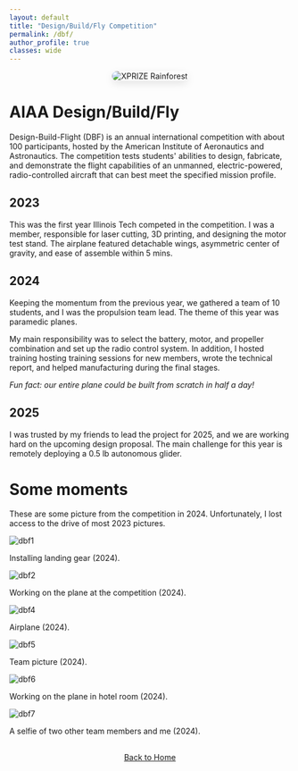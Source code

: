 ```yaml
---
layout: default
title: "Design/Build/Fly Competition"
permalink: /dbf/
author_profile: true
classes: wide
---
```


<div style="text-align: center; margin-bottom: 30px;">
  <img src="{{ site.baseurl }}/assets/images/dbf_5.JPG" alt="XPRIZE Rainforest" style="max-width: 100%; height: auto; border-radius: 15px; box-shadow: 0 5px 15px rgba(0, 0, 0, 0.1);">
</div>

# AIAA Design/Build/Fly

Design-Build-Flight (DBF) is an annual international competition with about 100 participants, hosted by the American Institute of Aeronautics and Astronautics. The competition tests students' abilities to design, fabricate, and demonstrate the flight capabilities of an unmanned, electric-powered, radio-controlled aircraft that can best meet the specified mission profile.

## 2023

This was the first year Illinois Tech competed in the competition. I was a member, responsible for laser cutting, 3D printing, and designing the motor test stand. The airplane featured detachable wings, asymmetric center of gravity, and ease of assemble within 5 mins. 

## 2024

Keeping the momentum from the previous year, we gathered a team of 10 students, and I was the propulsion team lead. The theme of this year was paramedic planes. 

My main responsibility was to select the battery, motor, and propeller combination and set up the radio control system. In addition, I hosted training hosting training sessions for new members, wrote the technical report, and helped manufacturing during the final stages.

*Fun fact: our entire plane could be built from scratch in half a day!*

## 2025

I was trusted by my friends to lead the project for 2025, and we are working hard on the upcoming design proposal. The main challenge for this year is remotely deploying a 0.5 lb autonomous glider.

# Some moments

These are some picture from the competition in 2024. Unfortunately, I lost access to the drive of most 2023 pictures.

<div class="scrollable-gallery">
  <div class="gallery-item">
    <img src="{{ site.baseurl }}/assets/images/dbf_1.JPG" alt="dbf1">
    <p class="gallery-description">Installing landing gear (2024).</p>
  </div>

  <div class="gallery-item">
    <img src="{{ site.baseurl }}/assets/images/dbf_2.JPG" alt="dbf2">
    <p class="gallery-description">Working on the plane at the competition (2024).</p>
  </div> 

  <!-- dont know why it is not working -->
  <!-- <video width="320" height="240" controls>
    <source src="{{ site.baseurl }}/assets/images/dbf_3.mp4" type="video/mp4" alt="dbf3"> First flight test (2024).
  </video> -->

  <div class="gallery-item">
    <img src="{{ site.baseurl }}/assets/images/dbf_4.jpg" alt="dbf4">
    <p class="gallery-description">Airplane (2024).</p>
  </div>

  <div class="gallery-item">
    <img src="{{ site.baseurl }}/assets/images/dbf_5.JPG" alt="dbf5">
    <p class="gallery-description">Team picture (2024).</p>
  </div>

  <div class="gallery-item">
    <img src="{{ site.baseurl }}/assets/images/dbf_6.jpg" alt="dbf6">
    <p class="gallery-description">Working on the plane in hotel room (2024).</p>
  </div>

  <div class="gallery-item">
    <img src="{{ site.baseurl }}/assets/images/dbf_7.jpg" alt="dbf7">
    <p class="gallery-description">A selfie of two other team members and me (2024).</p>
  </div>

<div style="text-align: center; margin-top: 30px;">
  <a href="{{ site.baseurl }}/" class="btn btn-home">Back to Home</a>
</div>
